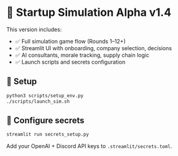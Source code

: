 # 🚀 Startup Simulation Alpha v1.4

This version includes:
- ✅ Full simulation game flow (Rounds 1–12+)
- ✅ Streamlit UI with onboarding, company selection, decisions
- ✅ AI consultants, morale tracking, supply chain logic
- ✅ Launch scripts and secrets configuration

## 🔧 Setup

```bash
python3 scripts/setup_env.py
./scripts/launch_sim.sh
```

## 🔐 Configure secrets

```bash
streamlit run secrets_setup.py
```

Add your OpenAI + Discord API keys to `.streamlit/secrets.toml`.